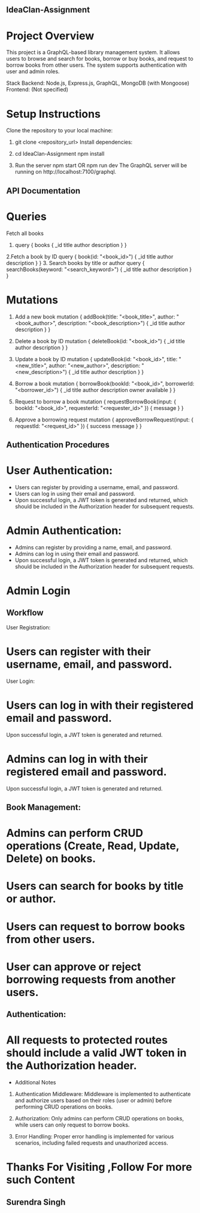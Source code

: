 ## IdeaClan-Assignment
# Project Overview
This project is a GraphQL-based library management system. It allows users to browse and search for books, borrow or buy books, and request to borrow books from other users. The system supports authentication with user and admin roles.

Stack
Backend: Node.js, Express.js, GraphQL, MongoDB (with Mongoose)
Frontend: (Not specified)
# Setup Instructions
Clone the repository to your local machine:

1. git clone <repository_url>
Install dependencies:

2. cd IdeaClan-Assignment
   npm install

3. Run the server 
 npm start OR npm run dev
The GraphQL server will be running on http://localhost:7100/graphql.

## API Documentation
 # Queries
Fetch all books

1. query {
  books {
    _id
    title
    author
    description
  }
}

2.Fetch a book by ID
query {
  book(id: "<book_id>") {
    _id
    title
    author
    description
  }
}
3. Search books by title or author
query {
  searchBooks(keyword: "<search_keyword>") {
    _id
    title
    author
    description
  }
}

# Mutations
1. Add a new book
mutation {
  addBook(title: "<book_title>", author: "<book_author>", description: "<book_description>") {
    _id
    title
    author
    description
  }
}
2. Delete a book by ID
mutation {
  deleteBook(id: "<book_id>") {
    _id
    title
    author
    description
  }
}
3. Update a book by ID
mutation {
  updateBook(id: "<book_id>", title: "<new_title>", author: "<new_author>", description: "<new_description>") {
    _id
    title
    author
    description
  }
}
4. Borrow a book
mutation {
  borrowBook(bookId: "<book_id>", borrowerId: "<borrower_id>") {
    _id
    title
    author
    description
    owner
    available
  }
}
5. Request to borrow a book
mutation {
  requestBorrowBook(input: { bookId: "<book_id>", requesterId: "<requester_id>" }) {
    message
  }
}

6. Approve a borrowing request
mutation {
  approveBorrowRequest(input: { requestId: "<request_id>" }) {
    success
    message
  }
}

## Authentication Procedures
 # User Authentication:

* Users can register by providing a username, email, and password.
* Users can log in using their email and password.
* Upon successful login, a JWT token is generated and returned, which should be included in the Authorization header for subsequent requests.

# Admin Authentication:
* Admins can register by providing a name, email, and password.
* Admins can log in using their email and password.
* Upon successful login, a JWT token is generated and returned, which should be included in the Authorization header for subsequent requests.
# Admin Login 


## Workflow
User Registration:

# Users can register with their username, email, and password.
User Login:

# Users can log in with their registered email and password.
Upon successful login, a JWT token is generated and returned.


# Admins can log in with their registered email and password.
Upon successful login, a JWT token is generated and returned.

## Book Management:

# Admins can perform CRUD operations (Create, Read, Update, Delete) on books.
# Users can search for books by title or author.
# Users can request to borrow books from other users.
# User can approve or reject borrowing requests from another users.

## Authentication:

# All requests to protected routes should include a valid JWT token in the Authorization header.

* Additional Notes
1. Authentication Middleware: Middleware is implemented to authenticate and authorize users based on their roles (user or admin) before performing CRUD operations on books.

2. Authorization: Only admins can perform CRUD operations on books, while users can only request to borrow books.

2. Error Handling: Proper error handling is implemented for various scenarios, including failed requests and unauthorized access.

# Thanks For Visiting ,Follow For more such Content #
## Surendra Singh ## 
